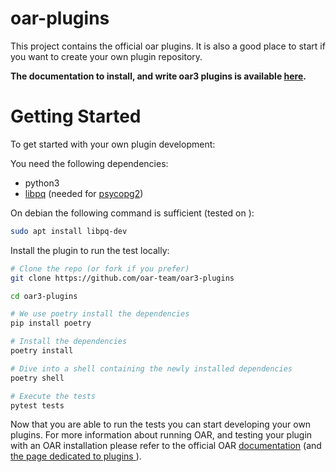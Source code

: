 # oar-plugins

This project contains the official oar plugins.
It is also a good place to start if you want to create your own plugin repository.

**The documentation to install, and write oar3 plugins is available [here](https://oar-3.readthedocs.io/en/latest).**

# Getting Started

To get started with your own plugin development:

You need the following dependencies:

- python3
- [libpq](https://www.postgresql.org/docs/15/index.html) (needed for [psycopg2](https://www.psycopg.org/docs/install.html))


On debian the following command is sufficient (tested on ):

```bash
sudo apt install libpq-dev
```

Install the plugin to run the test locally:

```bash
# Clone the repo (or fork if you prefer)
git clone https://github.com/oar-team/oar3-plugins

cd oar3-plugins

# We use poetry install the dependencies
pip install poetry

# Install the dependencies
poetry install

# Dive into a shell containing the newly installed dependencies
poetry shell

# Execute the tests
pytest tests
```

Now that you are able to run the tests you can start developing your own plugins.
For more information about running OAR, and testing your plugin with an OAR installation please refer to 
the official OAR [documentation](https://oar-3.readthedocs.io/en/latest/) (and  [the page dedicated to plugins ](https://oar-3.readthedocs.io/en/latest/admin/extensions.html)).
